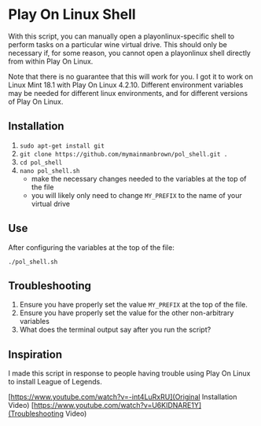 # Play On Linux Shell

With this script, you can manually open a playonlinux-specific shell to perform tasks on a particular wine virtual drive.  This should only be necessary if, for some reason, you cannot open a playonlinux shell directly from within Play On Linux.

Note that there is no guarantee that this will work for you.  I got it to work on Linux Mint 18.1 with Play On Linux 4.2.10.  Different environment variables may be needed for different linux environments, and for different versions of Play On Linux.


## Installation

1. `sudo apt-get install git`
1. `git clone https://github.com/mymainmanbrown/pol_shell.git .`
1. `cd pol_shell`
1. `nano pol_shell.sh`
    * make the necessary changes needed to the variables at the top of the file
    * you will likely only need to change `MY_PREFIX` to the name of your virtual drive


## Use

After configuring the variables at the top of the file:

`./pol_shell.sh`


## Troubleshooting

1. Ensure you have properly set the value `MY_PREFIX` at the top of the file.
1. Ensure you have properly set the value for the other non-arbitrary variables
1. What does the terminal output say after you run the script?


## Inspiration

I made this script in response to people having trouble using Play On Linux to install League of Legends.

[https://www.youtube.com/watch?v=-int4LuRxRU](Original Installation Video)
[https://www.youtube.com/watch?v=U6KIDNARE1Y](Troubleshooting Video)
